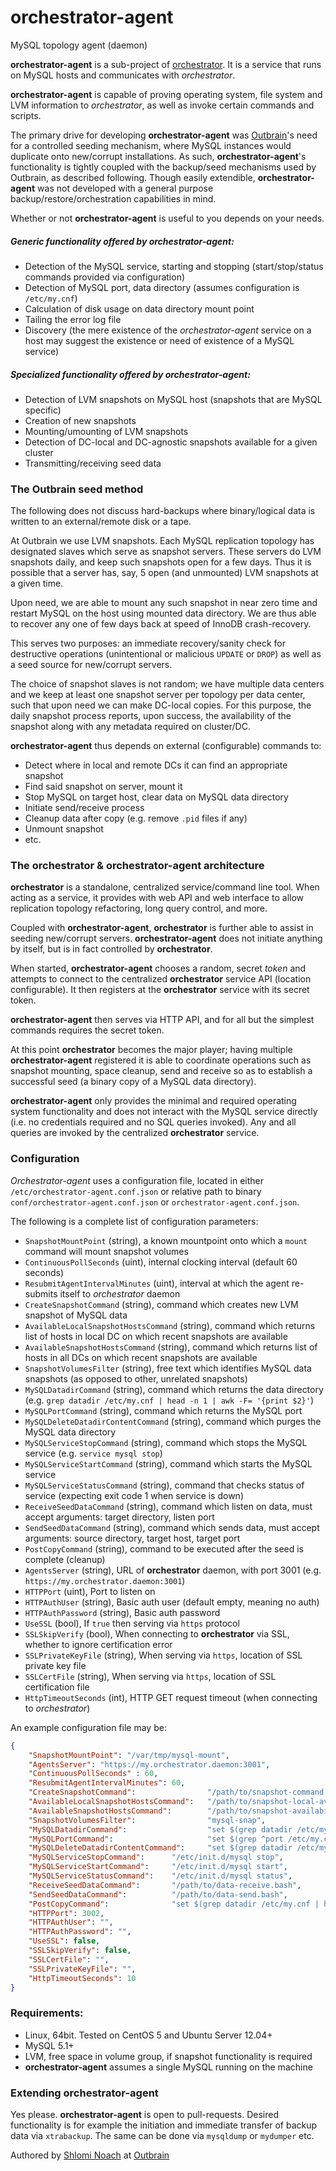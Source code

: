 orchestrator-agent
==================

MySQL topology agent (daemon)

**orchestrator-agent** is a sub-project of [orchestrator](https://github.com/outbrain/orchestrator).
It is a service that runs on MySQL hosts and communicates with *orchestrator*.

**orchestrator-agent** is capable of proving operating system, file system and LVM information to *orchestrator*, as well
as invoke certain commands and scripts.

The primary drive for developing **orchestrator-agent** was [Outbrain](https://github.com/outbrain)'s need for a controlled
seeding mechanism, where MySQL instances would duplicate onto new/corrupt installations. 
As such, **orchestrator-agent**'s functionality is tightly coupled with the backup/seed mechanisms used by Outbrain, 
as described following. Though easily extendible, **orchestrator-agent** was not developed with a general purpose
backup/restore/orchestration capabilities in mind.

Whether or not **orchestrator-agent** is useful to you depends on your needs.

##### Generic functionality offered by **orchestrator-agent**:

- Detection of the MySQL service, starting and stopping (start/stop/status commands provided via configuration)
- Detection of MySQL port, data directory (assumes configuration is `/etc/my.cnf`)
- Calculation of disk usage on data directory mount point
- Tailing the error log file
- Discovery (the mere existence of the *orchestrator-agent* service on a host may suggest the existence or need of existence of a MySQL service)
 
##### Specialized functionality offered by **orchestrator-agent**:

- Detection of LVM snapshots on MySQL host (snapshots that are MySQL specific)
- Creation of new snapshots
- Mounting/umounting of LVM snapshots
- Detection of DC-local and DC-agnostic snapshots available for a given cluster
- Transmitting/receiving seed data

### The Outbrain seed method

The following does not discuss hard-backups where binary/logical data is written to an external/remote disk or a tape.

At Outbrain we use LVM snapshots. Each MySQL replication topology has designated slaves which serve as snapshot servers.
These servers do LVM snapshots daily, and keep such snapshots open for a few days. Thus it is possible that a server
has, say, 5 open (and unmounted) LVM snapshots at a given time.  

Upon need, we are able to mount any such snapshot in near zero time and restart MySQL on the host using mounted data directory.
We are thus able to recover any one of few days back at speed of InnoDB crash-recovery.

This serves two purposes: an immediate recovery/sanity check for destructive operations (unintentional or malicious `UPDATE` or `DROP`)
as well as a seed source for new/corrupt servers.

The choice of snapshot slaves is not random; we have multiple data centers and we keep at least one snapshot server per topology per data center,
such that upon need we can make DC-local copies. For this purpose, the daily snapshot process reports, upon success, the
availability of the snapshot along with any metadata required on cluster/DC.

**orchestrator-agent** thus depends on external (configurable) commands to:

- Detect where in local and remote DCs it can find an appropriate snapshot
- Find said snapshot on server, mount it
- Stop MySQL on target host, clear data on MySQL data directory
- Initiate send/receive process
- Cleanup data after copy (e.g. remove `.pid` files if any)
- Unmount snapshot
- etc.
  
  
### The orchestrator & orchestrator-agent architecture

**orchestrator** is a standalone, centralized service/command line tool. When acting as a service, it provides with web API
and web interface to allow replication topology refactoring, long query control, and more.

Coupled with **orchestrator-agent**, **orchestrator** is further able to assist in seeding new/corrupt servers. 
**orchestrator-agent** does not initiate anything by itself, but is in fact controlled by **orchestrator**.

When started, **orchestrator-agent** chooses a random, secret *token* and attempts to connect to the centralized **orchestrator**
service API (location configurable). It then registers at the **orchestrator** service with its secret token. 

**orchestrator-agent** then serves via HTTP API, and for all but the simplest commands requires the secret token.

At this point **orchestrator** becomes the major player; having multiple **orchestrator-agent** registered it is able to
coordinate operations such as snapshot mounting, space cleanup, send and receive so as to establish a successful seed
(a binary copy of a MySQL data directory).
 
**orchestrator-agent** only provides the minimal and required operating system functionality and does not interact
with the MySQL service directly (i.e. no credentials required and no SQL queries invoked). Any and all queries are
invoked by the centralized **orchestrator** service.
  

### Configuration

_Orchestrator-agent_ uses a configuration file, located in either `/etc/orchestrator-agent.conf.json` or 
relative path to binary `conf/orchestrator-agent.conf.json` or `orchestrator-agent.conf.json`. 

The following is a complete list of configuration parameters:

* `SnapshotMountPoint`                 (string), a known mountpoint onto which a `mount` command will mount snapshot volumes
* `ContinuousPollSeconds`              (uint), internal clocking interval (default 60 seconds)
* `ResubmitAgentIntervalMinutes`       (uint), interval at which the agent re-submits itself to *orchestrator* daemon
* `CreateSnapshotCommand`              (string), command which creates new LVM snapshot of MySQL data
* `AvailableLocalSnapshotHostsCommand` (string), command which returns list of hosts in local DC on which recent snapshots are available
* `AvailableSnapshotHostsCommand`      (string), command which returns list of hosts in all DCs on which recent snapshots are available
* `SnapshotVolumesFilter`              (string), free text which identifies MySQL data snapshots (as opposed to other, unrelated snapshots)
* `MySQLDatadirCommand`                (string), command which returns the data directory (e.g. `grep datadir /etc/my.cnf | head -n 1 | awk -F= '{print $2}'`)
* `MySQLPortCommand`                   (string), command which returns the MySQL port
* `MySQLDeleteDatadirContentCommand`   (string), command which purges the MySQL data directory
* `MySQLServiceStopCommand`            (string), command which stops the MySQL service (e.g. `service mysql stop`)
* `MySQLServiceStartCommand`           (string), command which starts the MySQL service
* `MySQLServiceStatusCommand`          (string), command that checks status of service (expecting exit code 1 when service is down)
* `ReceiveSeedDataCommand`             (string), command which listen on data, must accept arguments: target directory, listen port
* `SendSeedDataCommand`                (string), command which sends data, must accept arguments: source directory, target host, target port 
* `PostCopyCommand`                    (string), command to be executed after the seed is complete (cleanup)
* `AgentsServer`                       (string), URL of **orchestrator** daemon, with port 3001 (e.g. `https://my.orchestrator.daemon:3001`)
* `HTTPPort`                           (uint),   Port to listen on  
* `HTTPAuthUser`                       (string), Basic auth user (default empty, meaning no auth)
* `HTTPAuthPassword`                   (string), Basic auth password
* `UseSSL`                             (bool),   If `true` then serving via `https` protocol
* `SSLSkipVerify`                      (bool),   When connecting to **orchestrator** via SSL, whether to ignore certification error  
* `SSLPrivateKeyFile`                  (string), When serving via `https`, location of SSL private key file
* `SSLCertFile`                        (string), When serving via `https`, location of SSL certification file
* `HttpTimeoutSeconds`                 (int),    HTTP GET request timeout (when connecting to _orchestrator_)

An example configuration file may be:

```json
{
    "SnapshotMountPoint": "/var/tmp/mysql-mount",
    "AgentsServer": "https://my.orchestrator.daemon:3001",
    "ContinuousPollSeconds" : 60,
    "ResubmitAgentIntervalMinutes": 60,
    "CreateSnapshotCommand":                "/path/to/snapshot-command.bash",
    "AvailableLocalSnapshotHostsCommand":   "/path/to/snapshot-local-availability-command.bash",
    "AvailableSnapshotHostsCommand":        "/path/to/snapshot-availability-command.bash",
    "SnapshotVolumesFilter":                "mysql-snap",
    "MySQLDatadirCommand":                  "set $(grep datadir /etc/my.cnf | head -n 1 | awk -F= '{print $2}') ; echo $1",
    "MySQLPortCommand":                     "set $(grep ^port /etc/my.cnf | head -n 1 | awk -F= '{print $2}') ; echo $1",
    "MySQLDeleteDatadirContentCommand":     "set $(grep datadir /etc/my.cnf | head -n 1 | awk -F= '{print $2}') ; rm --preserve-root -rf $1/*",
    "MySQLServiceStopCommand":      "/etc/init.d/mysql stop",
    "MySQLServiceStartCommand":     "/etc/init.d/mysql start",
    "MySQLServiceStatusCommand":    "/etc/init.d/mysql status",
    "ReceiveSeedDataCommand":       "/path/to/data-receive.bash",
    "SendSeedDataCommand":          "/path/to/data-send.bash",
    "PostCopyCommand":              "set $(grep datadir /etc/my.cnf | head -n 1 | awk -F= '{print $2}') ; rm -f $1/*.pid",
    "HTTPPort": 3002,
    "HTTPAuthUser": "",
    "HTTPAuthPassword": "",
    "UseSSL": false,
    "SSLSkipVerify": false,
    "SSLCertFile": "",
    "SSLPrivateKeyFile": "",
    "HttpTimeoutSeconds": 10
}
```


### Requirements:

- Linux, 64bit. Tested on CentOS 5 and Ubuntu Server 12.04+
- MySQL 5.1+
- LVM, free space in volume group, if snapshot functionality is required
- **orchestrator-agent** assumes a single MySQL running on the machine


### Extending orchestrator-agent

Yes please. **orchestrator-agent** is open to pull-requests. Desired functionality is for example
the initiation and immediate transfer of backup data via `xtrabackup`. 
The same can be done via `mysqldump` or `mydumper` etc. 

Authored by [Shlomi Noach](https://github.com/shlomi-noach) at [Outbrain](https://github.com/outbrain)



 
